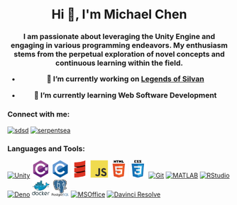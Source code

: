 <h1 align="center">Hi 👋, I'm Michael Chen</h1>
<h3 align="center">I am passionate about leveraging the Unity Engine and engaging in various programming endeavors. My enthusiasm stems from the perpetual exploration of novel concepts and continuous learning within the field.

- 🔭 I’m currently working on [Legends of Silvan](https://github.com/MicYangChen/2D-Platformer-RPG-Unity-Project)

- 🌱 I’m currently learning **Web Software Development**

<h3 align="left">Connect with me:</h3>
<p align="left">
  <a href="https://www.linkedin.com/in/micyangchen/" target="blank">
    <img align="center" src="https://raw.githubusercontent.com/rahuldkjain/github-profile-readme-generator/master/src/images/icons/Social/linked-in-alt.svg" alt="sdsd" height="30" width="40" /></a>
  <a href="https://micyangchen.itch.io/" target="blank">
    <img align="center" src="https://static-00.iconduck.com/assets.00/itch-io-icon-512x512-wwio9bi8.png" alt="serpentsea" height="30" width="30" /></a>
</p>

<h3 align="left">Languages and Tools:</h3>
<p align="left"> 
  <a href="https://unity.com/" target="_blank" rel="noreferrer"> 
    <img src="https://www.vectorlogo.zone/logos/unity3d/unity3d-icon.svg" alt="Unity" width="40" height="40"/></a>
  <a href="https://www.w3schools.com/cs/" target="_blank" rel="noreferrer"> 
    <img src="https://raw.githubusercontent.com/devicons/devicon/master/icons/csharp/csharp-original.svg" alt="C#" width="40" height="40"/></a> 
  <a href="https://www.cprogramming.com/" target="_blank" rel="noreferrer"> 
    <img src="https://raw.githubusercontent.com/devicons/devicon/master/icons/c/c-original.svg" alt="C" width="40" height="40"/></a> 
  <a href="https://www.scala-lang.org" target="_blank" rel="noreferrer"> 
    <img src="https://raw.githubusercontent.com/devicons/devicon/master/icons/scala/scala-original.svg" alt="Scala" width="40" height="40"/></a>
  <a href="https://developer.mozilla.org/en-US/docs/Web/JavaScript" target="_blank" rel="noreferrer"> 
    <img src="https://raw.githubusercontent.com/devicons/devicon/master/icons/javascript/javascript-original.svg" alt="JavaScript" width="40" height="40"/></a>
  <a href="https://www.w3.org/html/" target="_blank" rel="noreferrer"> 
    <img src="https://raw.githubusercontent.com/devicons/devicon/master/icons/html5/html5-original-wordmark.svg" alt="HTML" width="40" height="40"/></a> 
  <a href="https://www.w3schools.com/css/" target="_blank" rel="noreferrer"> 
    <img src="https://raw.githubusercontent.com/devicons/devicon/master/icons/css3/css3-original-wordmark.svg" alt="CSS" width="40" height="40"/></a>
  <a href="https://git-scm.com/" target="_blank" rel="noreferrer"> 
    <img src="https://www.vectorlogo.zone/logos/git-scm/git-scm-icon.svg" alt="Git" width="40" height="40"/></a> 
  <a href="https://www.mathworks.com/" target="_blank" rel="noreferrer"> 
    <img src="https://upload.wikimedia.org/wikipedia/commons/2/21/Matlab_Logo.png" alt="MATLAB" width="40" height="40"/></a> 
  <a href="https://posit.co/" target="_blank" rel="noreferrer"> 
    <img src="https://upload.wikimedia.org/wikipedia/commons/d/d0/RStudio_logo_flat.svg" alt="RStudio" width="40" height="40"/></a> 
  <a href="https://deno.com/" target="_blank" rel="noreferrer"> 
    <img src="https://upload.wikimedia.org/wikipedia/commons/e/e8/Deno_2021.svg" alt="Deno" width="40" height="40"/></a> 
  <a href="https://www.docker.com/" target="_blank" rel="noreferrer"> 
    <img src="https://raw.githubusercontent.com/devicons/devicon/master/icons/docker/docker-original-wordmark.svg" alt="Docker" width="40" height="40"/></a>
  <a href="https://www.postgresql.org" target="_blank" rel="noreferrer"> 
    <img src="https://raw.githubusercontent.com/devicons/devicon/master/icons/postgresql/postgresql-original-wordmark.svg" alt="PostgreSQL" width="40" height="40"/></a>
  <a href="https://www.microsoft.com/fi-fi/microsoft-365" target="_blank" rel="noreferrer"> 
    <img src="https://upload.wikimedia.org/wikipedia/commons/0/0c/Microsoft_Office_logo_%282013%E2%80%932019%29.svg" alt="MSOffice" width="40" height="40"/></a>
  <a href="https://www.blackmagicdesign.com/products/davinciresolve" target="_blank" rel="noreferrer"> 
    <img src="https://upload.wikimedia.org/wikipedia/commons/9/90/DaVinci_Resolve_17_logo.svg" alt="Davinci Resolve" width="40" height="40"/></a> 
</p>

